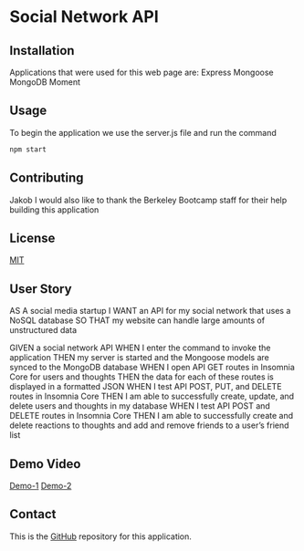 # Social Network API

## Installation
Applications that were used for this web page are:
Express
Mongoose
MongoDB
Moment

## Usage
To begin the application we use the server.js file and run the command
```bash
npm start
```

## Contributing
Jakob
I would also like to thank the Berkeley Bootcamp staff for their help building this application

## License
[MIT](https://choosealicense.com/licenses/mit/)

## User Story
AS A social media startup
I WANT an API for my social network that uses a NoSQL database
SO THAT my website can handle large amounts of unstructured data

GIVEN a social network API
WHEN I enter the command to invoke the application
THEN my server is started and the Mongoose models are synced to the MongoDB database
WHEN I open API GET routes in Insomnia Core for users and thoughts
THEN the data for each of these routes is displayed in a formatted JSON
WHEN I test API POST, PUT, and DELETE routes in Insomnia Core
THEN I am able to successfully create, update, and delete users and thoughts in my database
WHEN I test API POST and DELETE routes in Insomnia Core
THEN I am able to successfully create and delete reactions to thoughts and add and remove friends to a user’s friend list

## Demo Video
[Demo-1](https://drive.google.com/file/d/16hg5gK2CtvdbNWnFrUrMowAliCQTVPtY/view)
[Demo-2](https://drive.google.com/file/d/1PoVySJYVpBy61km90OmdguX8uC-VIRLJ/view)

## Contact
This is the [GitHub](https://github.com/jakobloke/social-network-api) repository for this application.
 
